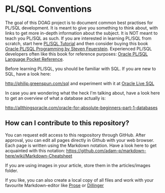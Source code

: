 # PL/SQL Conventions

The goal of this DOAG project is to document common best practises for PL/SQL development. It is meant to give you something to think about, with links to get more in-depth information about the subject. It is NOT meant to teach you PL/SQL as such. If you are interested in learning PL/SQL from scratch, start here [PL/SQL Tutorial](http://www.plsqltutorial.com) and then consider buying this book [Oracle PL/SQL Programming by Steven Feuerstein](http://shop.oreilly.com/product/0636920024859.do). Experienced PL/SQL developers often like this book for reference purposes: [Oracle PL/SQL Language Pocket Reference](http://shop.oreilly.com/product/0636920036913.do).

Before learning PL/SQL, you should be familiar with SQL. If you are new to SQL, have a look here: 

http://philip.greenspun.com/sql and experiment with it at [Oracle Live SQL](http://livesql.oracle.com)

In case you are wondering what the heck I'm talking about, have a look here to get an overview of what a database actually is: 

http://allthingsoracle.com/oracle-for-absolute-beginners-part-1-databases

## How can I contribute to this repository?

You can request edit access to this reqpository through GitHub. After approval, you can edit all pages directly in Github with your web browser. Each page is written using the Markdown notation. Have a look here to get acquainted with this notation: https://github.com/adam-p/markdown-here/wiki/Markdown-Cheatsheet

If you are using images in your article, store them in the articles/images folder.

If you like, you can also create a local copy of all files and work with your favourite Markdown-editor like [Prose](http://prose.io) or [Dillinger](http://dillinger.io) 
